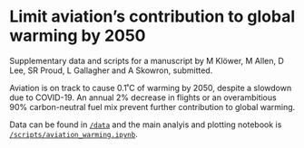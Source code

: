 # Limit aviation’s contribution to global warming by 2050

Supplementary data and scripts for a manuscript by
M Klöwer, M Allen, D Lee, SR Proud, L Gallagher and A Skowron,
submitted.

Aviation is on track to cause 0.1˚C of warming by 2050, despite a slowdown
due to COVID-19. An annual 2% decrease in flights or an overambitious 90%
carbon-neutral fuel mix prevent further contribution to global warming.

Data can be found in [`/data`](https://github.com/milankl/FlyingClimate/tree/main/data) and the main analyis and plotting notebook is [`/scripts/aviation_warming.ipynb`](https://github.com/milankl/FlyingClimate/blob/main/scripts/aviation_warming.ipynb).
